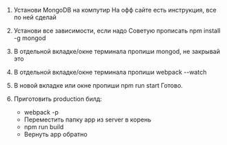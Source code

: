 1) Установи MongoDB на компутир
  На офф сайте есть инструкция, все по ней сделай
2) Установи все зависимости, если надо
Советую прописать npm install -g mongod
3) В отдельной вкладке/окне терминала пропиши mongod,
не закрывай это
4) В отдельной вкладке/окне терминала пропиши webpack --watch
5) В новой вкладке или окне пропиши npm run start
  Готово.

6) Приготовить production билд:
   * webpack -p
   * Переместить папку app из server в корень
   * npm run build
   * Вернуть app обратно
